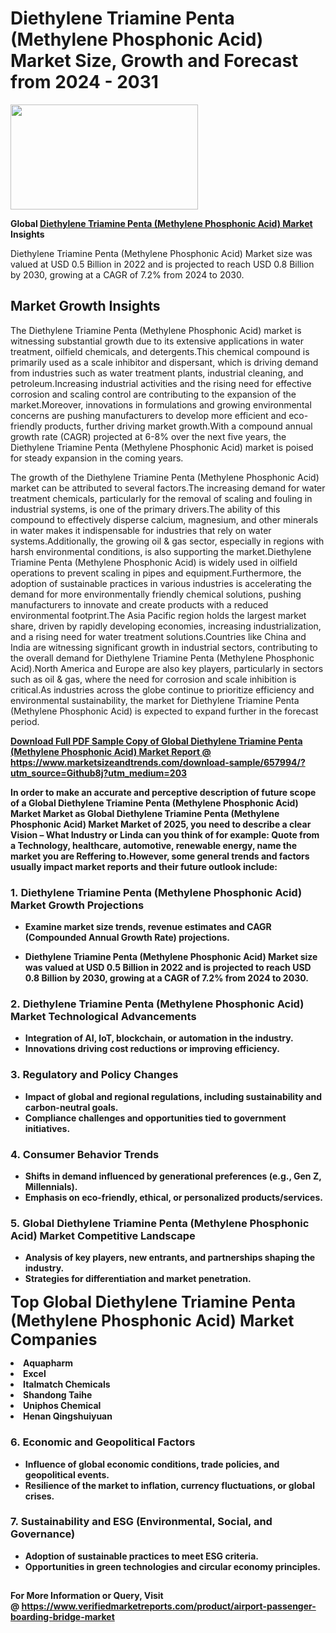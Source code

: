 <H1>Diethylene Triamine Penta (Methylene Phosphonic Acid) Market Size, Growth and Forecast from 2024 - 2031</H1><img class="aligncenter size-medium wp-image-584254" src="https://thirdeyenews.in/wp-content/uploads/2024/09/Global-Market-Research-300x168.jpeg" alt="" width="300" height="168" /><p><strong>Global&nbsp;<a href="https://www.marketsizeandtrends.com/download-sample/657994/?utm_source=Github8j?utm_medium=203">Diethylene Triamine Penta (Methylene Phosphonic Acid) Market</a> Insights</strong></p><p>Diethylene Triamine Penta (Methylene Phosphonic Acid) Market size was valued at USD 0.5 Billion in 2022 and is projected to reach USD 0.8 Billion by 2030, growing at a CAGR of 7.2% from 2024 to 2030.</p><p><h2>Market Growth Insights</h2> <p>The Diethylene Triamine Penta (Methylene Phosphonic Acid) market is witnessing substantial growth due to its extensive applications in water treatment, oilfield chemicals, and detergents.This chemical compound is primarily used as a scale inhibitor and dispersant, which is driving demand from industries such as water treatment plants, industrial cleaning, and petroleum.Increasing industrial activities and the rising need for effective corrosion and scaling control are contributing to the expansion of the market.Moreover, innovations in formulations and growing environmental concerns are pushing manufacturers to develop more efficient and eco-friendly products, further driving market growth.With a compound annual growth rate (CAGR) projected at 6-8% over the next five years, the Diethylene Triamine Penta (Methylene Phosphonic Acid) market is poised for steady expansion in the coming years.<strong><a href="#"></a></strong></p> <p>The growth of the Diethylene Triamine Penta (Methylene Phosphonic Acid) market can be attributed to several factors.The increasing demand for water treatment chemicals, particularly for the removal of scaling and fouling in industrial systems, is one of the primary drivers.The ability of this compound to effectively disperse calcium, magnesium, and other minerals in water makes it indispensable for industries that rely on water systems.Additionally, the growing oil & gas sector, especially in regions with harsh environmental conditions, is also supporting the market.Diethylene Triamine Penta (Methylene Phosphonic Acid) is widely used in oilfield operations to prevent scaling in pipes and equipment.Furthermore, the adoption of sustainable practices in various industries is accelerating the demand for more environmentally friendly chemical solutions, pushing manufacturers to innovate and create products with a reduced environmental footprint.The Asia Pacific region holds the largest market share, driven by rapidly developing economies, increasing industrialization, and a rising need for water treatment solutions.Countries like China and India are witnessing significant growth in industrial sectors, contributing to the overall demand for Diethylene Triamine Penta (Methylene Phosphonic Acid).North America and Europe are also key players, particularly in sectors such as oil & gas, where the need for corrosion and scale inhibition is critical.As industries across the globe continue to prioritize efficiency and environmental sustainability, the market for Diethylene Triamine Penta (Methylene Phosphonic Acid) is expected to expand further in the forecast period.<strong><a href="#"></p><p><span class=""><strong>Download Full PDF Sample Copy of Global Diethylene Triamine Penta (Methylene Phosphonic Acid) Market Report</strong> @ <a href="https://www.marketsizeandtrends.com/download-sample/657994/?utm_source=Github8j?utm_medium=203" target="_blank">https://www.marketsizeandtrends.com/download-sample/657994/?utm_source=Github8j?utm_medium=203</a></span></p><p>In order to make an accurate and perceptive description of future scope of a Global&nbsp;Diethylene Triamine Penta (Methylene Phosphonic Acid) Market Market as Global&nbsp;Diethylene Triamine Penta (Methylene Phosphonic Acid) Market Market of 2025, you need to describe a clear Vision &ndash; What Industry or Linda can you think of for example: Quote from a Technology, healthcare, automotive, renewable energy, name the market you are Reffering to.However, some general trends and factors usually impact market reports and their future outlook include:</p><h3>1.&nbsp;<strong>Diethylene Triamine Penta (Methylene Phosphonic Acid) Market Growth Projections</strong></h3><ul><li>Examine market size trends, revenue estimates and CAGR (Compounded Annual Growth Rate) projections.</li><li><p>Diethylene Triamine Penta (Methylene Phosphonic Acid) Market size was valued at USD 0.5 Billion in 2022 and is projected to reach USD 0.8 Billion by 2030, growing at a CAGR of 7.2% from 2024 to 2030.</p></li></ul><h3>2.&nbsp;<strong>Diethylene Triamine Penta (Methylene Phosphonic Acid) Market Technological Advancements</strong></h3><ul><li>Integration of AI, IoT, blockchain, or automation in the industry.</li><li>Innovations driving cost reductions or improving efficiency.</li></ul><h3>3.&nbsp;<strong>Regulatory and Policy Changes</strong></h3><ul><li>Impact of global and regional regulations, including sustainability and carbon-neutral goals.</li><li>Compliance challenges and opportunities tied to government initiatives.</li></ul><h3>4.&nbsp;<strong>Consumer Behavior Trends</strong></h3><ul><li>Shifts in demand influenced by generational preferences (e.g., Gen Z, Millennials).</li><li>Emphasis on eco-friendly, ethical, or personalized products/services.</li></ul><h3>5.&nbsp;<strong>Global Diethylene Triamine Penta (Methylene Phosphonic Acid) Market Competitive Landscape</strong></h3><ul><li>Analysis of key players, new entrants, and partnerships shaping the industry.</li><li>Strategies for differentiation and market penetration.</li></ul><p data-pm-slice="1 1 []"><span style="color: inherit; font-family: inherit; font-size: 25px;">Top Global Diethylene Triamine Penta (Methylene Phosphonic Acid) Market Companies</span></p><div class="" data-test-id=""><p><li>Aquapharm</li><li> Excel</li><li> Italmatch Chemicals</li><li> Shandong Taihe</li><li> Uniphos Chemical</li><li> Henan Qingshuiyuan</li></p></div><h3>6.&nbsp;<strong>Economic and Geopolitical Factors</strong></h3><ul><li>Influence of global economic conditions, trade policies, and geopolitical events.</li><li>Resilience of the market to inflation, currency fluctuations, or global crises.</li></ul><h3>7.&nbsp;<strong>Sustainability and ESG (Environmental, Social, and Governance)</strong></h3><ul><li>Adoption of sustainable practices to meet ESG criteria.</li><li>Opportunities in green technologies and circular economy principles.</li></ul><h2><strong style="font-size: 14px;">For More Information or Query, Visit @&nbsp;</strong><a style="background-color: #ffffff; font-size: 14px;" href="https://www.marketsizeandtrends.com/report/diethylene-triamine-penta-methylene-phosphonic-acid-market/" target="_blank">https://www.verifiedmarketreports.com/product/airport-passenger-boarding-bridge-market</a></h2>
